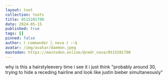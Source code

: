 ```yaml
---
layout: toot
collection: toots
title: 0515201700
date: 2024-05-15
published: true
tags: []
pinned: false
author: ⸸ commander ░ nova ⸸ :~$
avatar: /img/avatar/daemon.jpeg
mastodon: https://mastodon.online/@cmdr_nova/0515201700
---
```


why is this a hairstyleevery time i see it i just think "probably around 30, trying to hide a receding hairline and look like justin bieber simultaneously"
